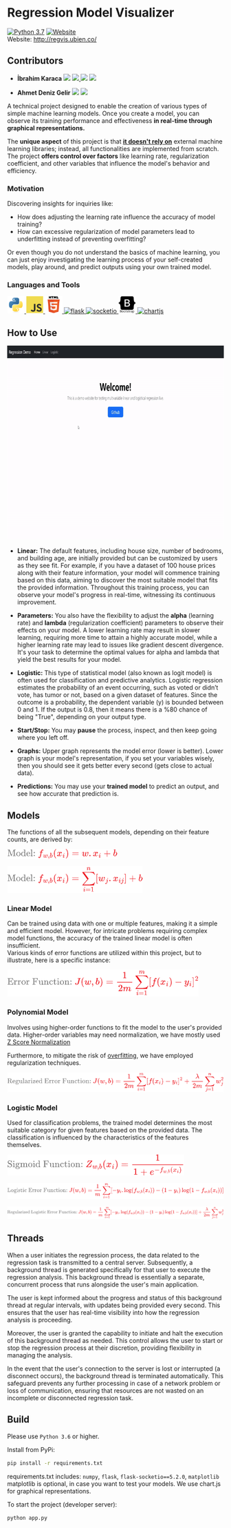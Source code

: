 # Regression Model Visualizer
[![Python 3.7](https://img.shields.io/badge/python-3.7-blue.svg)](https://www.python.org/downloads/release/python-370/) [![Website](https://img.shields.io/website-up-down-green-red/http/shields.io.svg)](http://regvis.ubien.co/)  
Website: http://regvis.ubien.co/
## **Contributors**
- **İbrahim Karaca**
  <img src="https://raw.githubusercontent.com/ultralytics/assets/main/social/logo-transparent.png" width="2.5%"/>
      <a href="https://github.com/karaca-i">
          <img
            src="https://media.roboflow.com/notebooks/template/icons/purple/github.png?ik-sdk-version=javascript-1.4.3&updatedAt=1672949633691"
            width="2.5%"
          />
      </a>
  <img src="https://raw.githubusercontent.com/ultralytics/assets/main/social/logo-transparent.png" width="2.5%"/>
      <a href="https://www.linkedin.com/in/karaca-ibrahim/">
          <img
            src="https://media.roboflow.com/notebooks/template/icons/purple/linkedin.png?ik-sdk-version=javascript-1.4.3&updatedAt=1672949633691"
            width="2.5%"
          />
      </a>   
      
- **Ahmet Deniz Gelir**
  <img src="https://raw.githubusercontent.com/ultralytics/assets/main/social/logo-transparent.png" width="2.5%"/>
      <a href="https://github.com/adenizgelir0">
          <img
            src="https://media.roboflow.com/notebooks/template/icons/purple/github.png?ik-sdk-version=javascript-1.4.3&updatedAt=1672949633691"
            width="2.5%"
          />
      </a>  

A technical project designed to enable the creation of various types of simple machine learning models.
Once you create a model, you can observe its training performance and effectiveness **in real-time through graphical 
representations.**

The **unique aspect** of this project 
is that <ins>**it doesn't rely on**</ins> external machine learning libraries; instead, all functionalities are implemented from scratch. 
The project **offers control over factors** like learning rate, regularization coefficient, and other 
variables that influence the model's behavior and efficiency.

<h3 align="left">Motivation</h3>  
Discovering insights for inquiries like:  

- How does adjusting the learning rate influence the accuracy of model training?
- How can excessive regularization of model parameters lead to underfitting instead of preventing overfitting?

Or even though you do not understand the basics of machine learning, you can just enjoy investigating the learning process of your self-created models, play around, and predict outputs using your own trained model.

<h3 align="left">Languages and Tools</h3>
<p align="left"> <a href="https://www.python.org" target="_blank" rel="noreferrer"> <img src="https://raw.githubusercontent.com/devicons/devicon/master/icons/python/python-original.svg" alt="python" width="40" height="40"/> </a> <a href="https://developer.mozilla.org/en-US/docs/Web/JavaScript" target="_blank" rel="noreferrer"> <img src="https://raw.githubusercontent.com/devicons/devicon/master/icons/javascript/javascript-original.svg" alt="javascript" width="40" height="40"/> </a> <a href="https://www.w3.org/html/" target="_blank" rel="noreferrer"> <img src="https://raw.githubusercontent.com/devicons/devicon/master/icons/html5/html5-original-wordmark.svg" alt="html5" width="40" height="40"/> </a>  <a href="https://flask.palletsprojects.com/" target="_blank" rel="noreferrer"> <img src="https://www.vectorlogo.zone/logos/pocoo_flask/pocoo_flask-icon.svg" alt="flask" width="40" height="40"/> </a> <a href="https://socket.io/" target="_blank" rel="noreferrer"> <img src="https://www.vectorlogo.zone/logos/socketio/socketio-icon.svg" alt="socketio" width="40" height="40"/> </a> <a href="https://getbootstrap.com" target="_blank" rel="noreferrer"> <img src="https://raw.githubusercontent.com/devicons/devicon/master/icons/bootstrap/bootstrap-plain-wordmark.svg" alt="bootstrap" width="40" height="40"/> </a> <a href="https://www.chartjs.org" target="_blank" rel="noreferrer"> <img src="https://www.chartjs.org/media/logo-title.svg" alt="chartjs" width="40" height="40"/> </a> </p> 

## How to Use 
<p align="center"> <img src="https://github.com/karaca-i/RegressionModel/blob/main/demoresvig.gif" alt="demoGif" width="800" height="450"> </p>  

- **Linear:** The default features, including house size, number of bedrooms, and building age, are initially provided but can be customized by users as they see fit. For example, if you have a dataset of 100 house prices along with their feature information, your model will commence training based on this data, aiming to discover the most suitable model that fits the provided information. Throughout this training process, you can observe your model's progress in real-time, witnessing its continuous improvement.

- **Parameters:** You also have the flexibility to adjust the **alpha** (learning rate) and **lambda** (regularization coefficient) parameters to observe their effects on your model. A lower learning rate may result in slower learning, requiring more time to attain a highly accurate model, while a higher learning rate may lead to issues like gradient descent divergence. It's your task to determine the optimal values for alpha and lambda that yield the best results for your model.  

- **Logistic:** This type of statistical model (also known as logit model) is often used for classification and predictive analytics. Logistic regression estimates the probability of an event occurring, such as voted or didn’t vote, has tumor or not, based on a given dataset of features. Since the outcome is a probability, the dependent variable (y) is bounded between 0 and 1. If the output is 0.8, then it means there is a %80 chance of being "True", depending on your output type.

- **Start/Stop:** You may **pause** the process, inspect, and then keep going where you left off.

- **Graphs:** Upper graph represents the model error (lower is better). Lower graph is your model's representation, if you set your variables wisely, then you should see it gets better every second (gets close to actual data).

- **Predictions:** You may use your **trained model** to predict an output, and see how accurate that prediction is.  

## Models
The functions of all the subsequent models, depending on their feature counts, are derived by:

![single](https://github.com/karaca-i/RegressionModel/blob/main/images/singlemodel.png)

![multi](https://github.com/karaca-i/RegressionModel/blob/main/images/multimodel.png)

### Linear Model
Can be trained using data with one or multiple features, making it a simple and efficient model. However, for intricate problems requiring complex model functions, the accuracy of the trained linear model is often insufficient.  
Various kinds of error functions are utilized within this project, but to illustrate, here is a specific instance:

![error](https://github.com/karaca-i/RegressionModel/blob/main/images/costfunc.png)

### Polynomial Model 
Involves using higher-order functions to fit the model to the user's provided data.
Higher-order variables may need normalization, we have mostly used [Z Score Normalization](https://en.wikipedia.org/wiki/Standard_score)

Furthermore, to mitigate the risk of [overfitting](https://en.wikipedia.org/wiki/Overfitting), we have employed regularization techniques.

![regerror](https://github.com/karaca-i/RegressionModel/blob/main/images/regerror.png)
### Logistic Model 
Used for classification problems, the trained model determines the most suitable category for given features based on the provided data. The classification is influenced by the characteristics of the features themselves.

![sigmoid](https://github.com/karaca-i/RegressionModel/blob/main/images/sigmoid.png)

![logerr](https://github.com/karaca-i/RegressionModel/blob/main/images/logerr.png)

![logregerr](https://github.com/karaca-i/RegressionModel/blob/main/images/logregerr.png)

## Threads
When a user initiates the regression process, the data related to the regression task is transmitted to a central server. Subsequently, a background thread is generated specifically for that user to execute the regression analysis. This background thread is essentially a separate, concurrent process that runs alongside the user's main application.  

The user is kept informed about the progress and status of this background thread at regular intervals, with updates being provided every second. This ensures that the user has real-time visibility into how the regression analysis is proceeding.  

Moreover, the user is granted the capability to initiate and halt the execution of this background thread as needed. This control allows the user to start or stop the regression process at their discretion, providing flexibility in managing the analysis. 

In the event that the user's connection to the server is lost or interrupted (a disconnect occurs), the background thread is terminated automatically. This safeguard prevents any further processing in case of a network problem or loss of communication, ensuring that resources are not wasted on an incomplete or disconnected regression task.  

## Build
Please use `Python 3.6` or higher.  

Install from PyPi:
```bash
pip install -r requirements.txt
```

requirements.txt includes: `numpy`, `flask`, `flask-socketio==5.2.0`, `matplotlib`  
matplotlib is optional, in case you want to test your models. We use chart.js for graphical representations.  

To start the project (developer server):
```bash
python app.py
```
